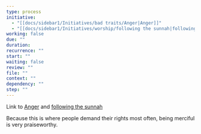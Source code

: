 ```yaml
---
type: process
initiative:
  - "[[docs/sidebar1/Initiatives/bad traits/Anger|Anger]]"
  - "[[docs/sidebar1/Initiatives/worship/following the sunnah|following the sunnah]]"
working: false
due: ""
duration: 
recurrence: ""
start: ""
waiting: false
review: ""
file: ""
context: ""
dependency: ""
step: ""
---
```


Link to [Anger](docs/sidebar1/Initiatives/bad%20traits/Anger.md) and [following the sunnah](docs/sidebar1/Initiatives/worship/following%20the%20sunnah.md)

Because this is where people demand their rights most often, being merciful is very praiseworthy. 
